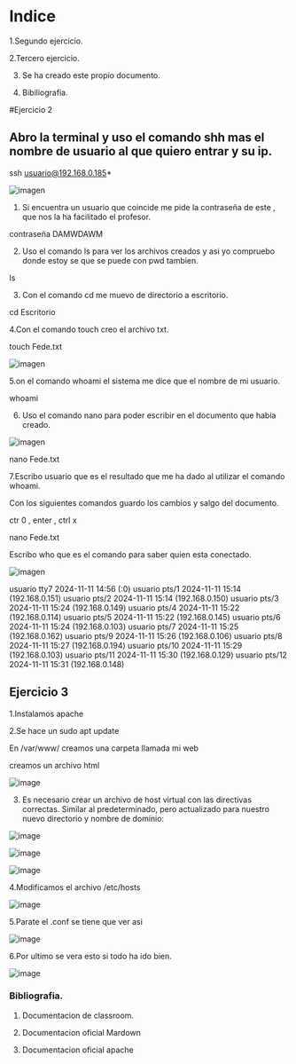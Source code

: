 # Indice
1.Segundo ejercicio.


2.Tercero ejercicio.

3. Se ha creado este propio documento.

4. Bibiliografia.

#Ejercicio 2



## Abro la terminal y uso el comando shh mas el nombre de usuario al que quiero entrar y su ip.


ssh usuario@192.168.0.185*


![imagen](https://github.com/user-attachments/assets/a9132af3-d0c2-4e4b-83d7-fbb553b065bb)



1. Si encuentra un usuario que coincide me pide la contraseña de este , que nos la ha facilitado el profesor.


contraseña DAMWDAWM


2. Uso el comando ls para ver los archivos creados y asi yo compruebo donde estoy se que se puede con pwd tambien.


ls 


3. Con el comando cd me muevo de directorio a escritorio.


cd Escritorio


 4.Con el comando touch creo el archivo txt.


touch Fede.txt


![imagen](https://github.com/user-attachments/assets/f2c1c266-5975-4919-9c8f-df134f918884)



5.on el comando whoami el sistema me dice que el nombre de mi usuario.


whoami


6. Uso el comando nano para poder escribir en el documento que habia creado.


![imagen](https://github.com/user-attachments/assets/a9b265e2-caf4-43db-9ac6-937b793c7c9d)



nano Fede.txt


7.Escribo usuario que es el resultado que me ha dado al utilizar el comando whoami.


Con los siguientes comandos guardo los cambios y salgo del documento.


ctr 0 , enter , ctrl x


nano Fede.txt


Escribo who que es el comando para saber quien esta conectado.


![imagen](https://github.com/user-attachments/assets/4fe4796a-ed66-4d4a-a4bd-187b245898d1)



usuario  tty7         2024-11-11 14:56 (:0)
usuario  pts/1        2024-11-11 15:14 (192.168.0.151)
usuario  pts/2        2024-11-11 15:14 (192.168.0.150)
usuario  pts/3        2024-11-11 15:24 (192.168.0.149)
usuario  pts/4        2024-11-11 15:22 (192.168.0.114)
usuario  pts/5        2024-11-11 15:22 (192.168.0.145)
usuario  pts/6        2024-11-11 15:24 (192.168.0.103)
usuario  pts/7        2024-11-11 15:25 (192.168.0.162)
usuario  pts/9        2024-11-11 15:26 (192.168.0.106)
usuario  pts/8        2024-11-11 15:27 (192.168.0.194)
usuario  pts/10       2024-11-11 15:29 (192.168.0.103)
usuario  pts/11       2024-11-11 15:30 (192.168.0.129)
usuario  pts/12       2024-11-11 15:31 (192.168.0.148)


## Ejercicio 3

1.Instalamos apache

2.Se hace un sudo apt update 

 En /var/www/ creamos una carpeta llamada mi web

 creamos un archivo html

 ![image](https://github.com/user-attachments/assets/918d450e-ada5-4db8-b900-c099bb055aa3)

 
3. Es necesario crear un archivo de host virtual con las directivas correctas.
Similar al predeterminado, pero actualizado para nuestro nuevo directorio y nombre de dominio:

![image](https://github.com/user-attachments/assets/474da06f-0d8c-4b2f-89f3-40e9d6fe0561)

![image](https://github.com/user-attachments/assets/0c29859a-d662-4caf-b865-71d71dd303b7)


![image](https://github.com/user-attachments/assets/df87321b-37b8-46ec-b9bf-0b392778c526)

 4.Modificamos el archivo /etc/hosts

![image](https://github.com/user-attachments/assets/655bb298-cc99-460b-8c29-5714e487a121)

5.Parate el .conf se tiene que ver asi 

![image](https://github.com/user-attachments/assets/f79ffe27-059d-4153-9276-bc191c2ef78b)


6.Por ultimo se vera esto si todo ha ido bien.

![image](https://github.com/user-attachments/assets/386f2e92-dbb0-4dec-b81b-9c6ed9f3b9b5)

### Bibliografia.
1. Documentacion de classroom.

 
3. Documentacion oficial Mardown

   
5. Documentacion oficial apache


